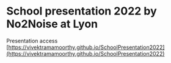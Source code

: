 # School presentation 2022 by No2Noise at Lyon
Presentation access [https://vivektramamoorthy.github.io/SchoolPresentation2022](https://vivektramamoorthy.github.io/SchoolPresentation2022)